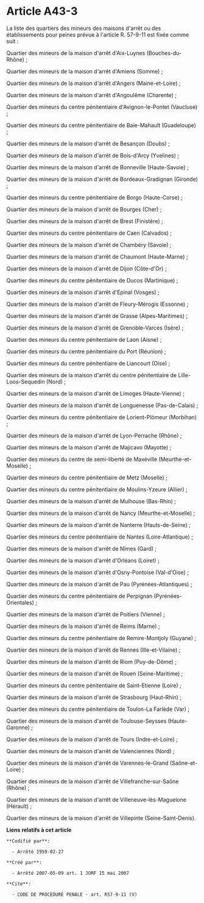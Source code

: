 # Article A43-3

La liste des quartiers des mineurs des maisons d'arrêt ou des établissements pour peines prévue à l'article R. 57-9-11 est
fixée comme suit :

Quartier des mineurs de la maison d'arrêt d'Aix-Luynes (Bouches-du-Rhône) ;

Quartier des mineurs de la maison d'arrêt d'Amiens (Somme) ;

Quartier des mineurs de la maison d'arrêt d'Angers (Maine-et-Loire) ;

Quartier des mineurs de la maison d'arrêt d'Angoulême (Charente) ;

Quartier des mineurs du centre pénitentiaire d'Avignon-le-Pontet (Vaucluse) ;

Quartier des mineurs du centre pénitentiaire de Baie-Mahault (Guadeloupe) ;

Quartier des mineurs de la maison d'arrêt de Besançon (Doubs) ;

Quartier des mineurs de la maison d'arrêt de Bois-d'Arcy (Yvelines) ;

Quartier des mineurs de la maison d'arrêt de Bonneville (Haute-Savoie) ;

Quartier des mineurs de la maison d'arrêt de Bordeaux-Gradignan (Gironde) ;

Quartier des mineurs du centre pénitentiaire de Borgo (Haute-Corse) ;

Quartier des mineurs de la maison d'arrêt de Bourges (Cher) ;

Quartier des mineurs de la maison d'arrêt de Brest (Finistère) ;

Quartier des mineurs du centre pénitentiaire de Caen (Calvados) ;

Quartier des mineurs de la maison d'arrêt de Chambéry (Savoie) ;

Quartier des mineurs de la maison d'arrêt de Chaumont (Haute-Marne) ;

Quartier des mineurs de la maison d'arrêt de Dijon (Côte-d'Or) ;

Quartier des mineurs du centre pénitentiaire de Ducos (Martinique) ;

Quartier des mineurs de la maison d'arrêt d'Epinal (Vosges) ;

Quartier des mineurs de la maison d'arrêt de Fleury-Mérogis (Essonne) ;

Quartier des mineurs de la maison d'arrêt de Grasse (Alpes-Maritimes) ;

Quartier des mineurs de la maison d'arrêt de Grenoble-Varces (Isère) ;

Quartier des mineurs du centre pénitentiaire de Laon (Aisne) ;

Quartier des mineurs du centre pénitentiaire du Port (Réunion) ;

Quartier des mineurs du centre pénitentiaire de Liancourt (Oise) ;

Quartier des mineurs de la maison d'arrêt du centre pénitentiaire de Lille-Loos-Sequedin (Nord) ;

Quartier des mineurs de la maison d'arrêt de Limoges (Haute-Vienne) ;

Quartier des mineurs de la maison d'arrêt de Longuenesse (Pas-de-Calais) ;

Quartier des mineurs du centre pénitentiaire de Lorient-Plömeur (Morbihan) ;

Quartier des mineurs de la maison d'arrêt de Lyon-Perrache (Rhône) ;

Quartier des mineurs de la maison d'arrêt de Majicavo (Mayotte) ;

Quartier des mineurs du centre de semi-liberté de Maxéville (Meurthe-et-Moselle) ;

Quartier des mineurs du centre pénitentiaire de Metz (Moselle) ;

Quartier des mineurs du centre pénitentiaire de Moulins-Yzeure (Allier) ;

Quartier des mineurs de la maison d'arrêt de Mulhouse (Bas-Rhin) ;

Quartier des mineurs de la maison d'arrêt de Nancy (Meurthe-et-Moselle) ;

Quartier des mineurs de la maison d'arrêt de Nanterre (Hauts-de-Seine) ;

Quartier des mineurs du centre pénitentiaire de Nantes (Loire-Atlantique) ;

Quartier des mineurs de la maison d'arrêt de Nîmes (Gard) ;

Quartier des mineurs de la maison d'arrêt d'Orléans (Loiret) ;

Quartier des mineurs de la maison d'arrêt d'Osny-Pontoise (Val-d'Oise) ;

Quartier des mineurs de la maison d'arrêt de Pau (Pyrénées-Atlantiques) ;

Quartier des mineurs du centre pénitentiaire de Perpignan (Pyrénées-Orientales) ;

Quartier des mineurs de la maison d'arrêt de Poitiers (Vienne) ;

Quartier des mineurs de la maison d'arrêt de Reims (Marne) ;

Quartier des mineurs du centre pénitentiaire de Remire-Montjoly (Guyane) ;

Quartier des mineurs de la maison d'arrêt de Rennes (Ille-et-Vilaine) ;

Quartier des mineurs de la maison d'arrêt de Riom (Puy-de-Dôme) ;

Quartier des mineurs de la maison d'arrêt de Rouen (Seine-Maritime) ;

Quartier des mineurs du centre pénitentiaire de Saint-Etienne (Loire) ;

Quartier des mineurs de la maison d'arrêt de Strasbourg (Haut-Rhin) ;

Quartier des mineurs du centre pénitentiaire de Toulon-La Farlède (Var) ;

Quartier des mineurs de la maison d'arrêt de Toulouse-Seysses (Haute-Garonne) ;

Quartier des mineurs de la maison d'arrêt de Tours (Indre-et-Loire) ;

Quartier des mineurs de la maison d'arrêt de Valenciennes (Nord) ;

Quartier des mineurs de la maison d'arrêt de Varennes-le-Grand (Saône-et-Loire) ;

Quartier des mineurs de la maison d'arrêt de Villefranche-sur-Saône (Rhône) ;

Quartier des mineurs de la maison d'arrêt de Villeneuve-lès-Maguelone (Hérault) ;

Quartier des mineurs de la maison d'arrêt de Villepinte (Seine-Saint-Denis).

**Liens relatifs à cet article**

	**Codifié par**:

	  - Arrêté 1959-02-27

	**Créé par**:

	  - Arrêté 2007-05-09 art. 1 JORF 15 mai 2007

	**Cite**:

	  - CODE DE PROCEDURE PENALE - art. R57-9-11 (V)

